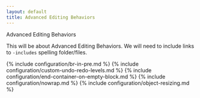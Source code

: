 ```yaml
---
layout: default
title: Advanced Editing Behaviors
---
```


 Advanced Editing Behaviors

This will be about Advanced Editing Behaviors. We will need to include links to `-includes` spelling folder/files.

{% include configuration/br-in-pre.md %}
{% include configuration/custom-undo-redo-levels.md %}
{% include configuration/end-container-on-empty-block.md %}
{% include configuration/nowrap.md %}
{% include configuration/object-resizing.md %}
